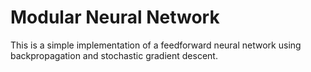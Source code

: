# Modular Neural Network

This is a simple implementation of a feedforward neural network using backpropagation and stochastic gradient descent.
